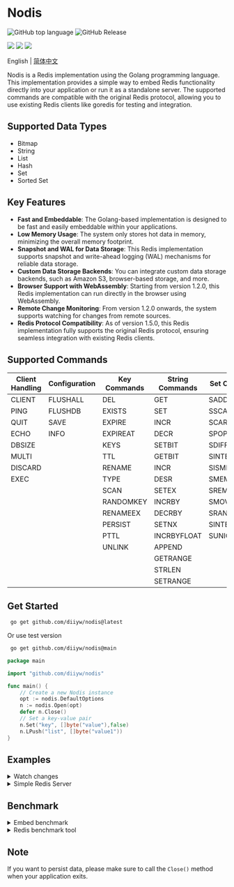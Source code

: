 # Nodis

![GitHub top language](https://img.shields.io/github/languages/top/diiyw/nodis) ![GitHub Release](https://img.shields.io/github/v/release/diiyw/nodis)

<div class="column" align="left">
  <a href="https://godoc.org/github.com/diiyw/nodis"><img src="https://godoc.org/github.com/diiyw/nodis?status.svg" /></a>
  <a href="https://goreportcard.com/report/github.com/diiyw/nodis"><img src="https://goreportcard.com/badge/github.com/diiyw/nodis" /></a>
  <a href="https://codecov.io/gh/diiyw/nodis"><img src="https://codecov.io/gh/diiyw/nodis/branch/main/graph/badge.svg?token=CupujOXpbe"/></a>
</div>

English | [简体中文](https://github.com/diiyw/nodis/blob/main/README_zh-cn.md)

Nodis is a Redis implementation using the Golang programming language. This implementation provides a simple way to embed Redis functionality directly into your application or run it as a standalone server. The supported commands are compatible with the original Redis protocol, allowing you to use existing Redis clients like goredis for testing and integration.

## Supported Data Types

- Bitmap
- String
- List
- Hash
- Set
- Sorted Set

## Key Features

- **Fast and Embeddable**: The Golang-based implementation is designed to be fast and easily embeddable within your applications.
- **Low Memory Usage**: The system only stores hot data in memory, minimizing the overall memory footprint.
- **Snapshot and WAL for Data Storage**: This Redis implementation supports snapshot and write-ahead logging (WAL) mechanisms for reliable data storage.
- **Custom Data Storage Backends**: You can integrate custom data storage backends, such as Amazon S3, browser-based storage, and more.
- **Browser Support with WebAssembly**: Starting from version 1.2.0, this Redis implementation can run directly in the browser using WebAssembly.
- **Remote Change Monitoring**: From version 1.2.0 onwards, the system supports watching for changes from remote sources.
- **Redis Protocol Compatibility**: As of version 1.5.0, this Redis implementation fully supports the original Redis protocol, ensuring seamless integration with existing Redis clients.

## Supported Commands

| **Client Handling** | **Configuration** | **Key Commands** | **String Commands** | **Set Commands** | **Hash Commands** | **List Commands** | **Sorted Set Commands** | **Geo Commands** |
| ------------------- | ----------------- | ---------------- | ------------------- | ---------------- | ----------------- | ----------------- | ----------------------- | ---------------- |
| CLIENT              | FLUSHALL          | DEL              | GET                 | SADD             | HSET              | LPUSH             | ZADD                    | GEOADD		   |
| PING                | FLUSHDB           | EXISTS           | SET                 | SSCAN            | HGET              | RPUSH             | ZCARD                   | GEOPOS		   |
| QUIT                | SAVE              | EXPIRE           | INCR                | SCARD            | HDEL              | LPOP              | ZRANK                   | GEOHASH		   |
| ECHO                | INFO              | EXPIREAT         | DECR                | SPOP             | HLEN              | RPOP              | ZREVRANK                | GEODISH		   |
| DBSIZE              |                   | KEYS             | SETBIT              | SDIFF            | HKEYS             | LLEN              | ZSCORE                  | GEORADIUS		   |
| MULTI               |                   | TTL              | GETBIT              | SINTER           | HEXISTS           | LINDEX            | ZINCRBY                 | GEORADIUSBYMEMBER|
| DISCARD             |                   | RENAME           | INCR                | SISMEMBER        | HGETALL           | LINSERT           | ZRANGE                  |				   |
| EXEC                |                   | TYPE             | DESR                | SMEMBERS         | HINCRBY           | LPUSHX            | ZREVRANGE               |				   |
|                     |                   | SCAN             | SETEX               | SREM             | HICRBYFLOAT       | RPUSHX            | ZRANGEBYSCORE           |				   |
|                     |                   | RANDOMKEY        | INCRBY              | SMOVE            | HSETNX            | LREM              | ZREVRANGEBYSCORE        |				   |
|                     |                   | RENAMEEX         | DECRBY              | SRANDMEMBER      | HMGET             | LSET              | ZREM                    |				   |
|                     |                   | PERSIST          | SETNX               | SINTERSTORE      | HMSET             | LRANGE            | ZREMRANGEBYRANK         |				   |
|                     |                   | PTTL             | INCRBYFLOAT         | SUNIONSTORE      | HCLEAR            | LPOPRPUSH         | ZREMRANGEBYSCORE        |				   |
|                     |                   | UNLINK           | APPEND              |                  | HSCAN             | RPOPLPUSH         | ZCLEAR                  |				   |
|                     |                   |                  | GETRANGE            |                  | HVALS             | BLPOP             | ZEXISTS                 |				   |
|                     |                   |                  | STRLEN              |                  | HSTRLEN           | BRPOP             | ZUNIONSTORE             |				   |
|                     |                   |                  | SETRANGE            |                  |                   |                   | ZINTERSTORE             |				   |

## Get Started

```bash
 go get github.com/diiyw/nodis@latest
```

Or use test version

```bash
 go get github.com/diiyw/nodis@main
```

```go
package main

import "github.com/diiyw/nodis"

func main() {
	// Create a new Nodis instance
	opt := nodis.DefaultOptions
	n := nodis.Open(opt)
	defer n.Close()
	// Set a key-value pair
	n.Set("key", []byte("value"),false)
	n.LPush("list", []byte("value1"))
}
```

## Examples

<details>
	<summary> Watch changes</summary>

Server:

```go
package main

import (
	"fmt"
	"github.com/diiyw/nodis"
	"github.com/diiyw/nodis/pb"
	"github.com/diiyw/nodis/sync"
	"time"
)

func main() {
	var opt = nodis.DefaultOptions
	n := nodis.Open(opt)
	opt.Synchronizer = sync.NewWebsocket()
	n.Watch([]string{"*"}, func(op *pb.Operation) {
		fmt.Println("Server:", op.Key, string(op.Value))
	})
	go func() {
		for {
			time.Sleep(time.Second)
			n.Set("test", []byte(time.Now().Format("2006-01-02 15:04:05")))
		}
	}()
	err := n.Publish("127.0.0.1:6380", []string{"*"})
	if err != nil {
		panic(err)
	}
}
```

- Browser client built with WebAssembly

```bash
GOOS=js GOARCH=wasm go build -o test.wasm
```

```go
package main

import (
	"fmt"
	"github.com/diiyw/nodis"
	"github.com/diiyw/nodis/fs"
	"github.com/diiyw/nodis/pb"
	"github.com/diiyw/nodis/sync"
)

func main() {
	var opt = nodis.DefaultOptions
	opt.Filesystem = &fs.Memory{}
	opt.Synchronizer = sync.NewWebsocket()
	n := nodis.Open(opt)
	n.WatchKey([]string{"*"}, func(op *pb.Operation) {
		fmt.Println("Subscribe: ", op.Key)
	})
	err := n.Subscribe("ws://127.0.0.1:6380")
	if err != nil {
		panic(err)
	}
	select {}
}
```

</details>
<details>
	<summary> Simple Redis Server</summary>

```go
package main

import (
	"fmt"
	"net/http"

	"github.com/diiyw/nodis"
)

func main() {
	opt := nodis.DefaultOptions
	n := nodis.Open(opt)
	if err := n.Serve(":6380"); err != nil {
		fmt.Printf("Serve() = %v", err)
	}
}
```

You can use redis-cli to connect to the server.

```bash
redis-cli -p 6380
> set key value
```

</details>

## Benchmark

<details>
	<summary>Embed benchmark</summary>

Windows 11: 12C/32G

```bash
goos: windows
goarch: amd64
pkg: github.com/diiyw/nodis/bench
BenchmarkSet-12         	 1469863	        715.9 ns/op	     543 B/op	       7 allocs/op
BenchmarkGet-12         	12480278	        96.47 ns/op	       7 B/op	       0 allocs/op
BenchmarkLPush-12       	 1484466	        786.2 ns/op	     615 B/op	       9 allocs/op
BenchmarkLPop-12        	77275986	        15.10 ns/op	       0 B/op	       0 allocs/op
BenchmarkSAdd-12        	 1542252	        831.9 ns/op	     663 B/op	      10 allocs/op
BenchmarkSMembers-12    	12739020	        95.18 ns/op	       8 B/op	       1 allocs/op
BenchmarkZAdd-12        	 1000000	        1177 ns/op	     550 B/op	      10 allocs/op
BenchmarkZRank-12       	11430135	        104.1 ns/op	       7 B/op	       0 allocs/op
BenchmarkHSet-12        	 1341817	        863.5 ns/op	     743 B/op	      11 allocs/op
BenchmarkHGet-12        	 9801158	        105.9 ns/op	       7 B/op	       0 allocs/op
```

Linux VM: 4C/8GB

```bash
goos: linux
goarch: amd64
pkg: github.com/diiyw/nodis/bench
BenchmarkSet-4        	  806912	      1658 ns/op	     543 B/op	       7 allocs/op
BenchmarkGet-4        	 5941904	       190.6 ns/op	       7 B/op	       0 allocs/op
BenchmarkLPush-4      	  852932	      1757 ns/op	     615 B/op	       9 allocs/op
BenchmarkLPop-4       	40668902	        27.22 ns/op	       0 B/op	       0 allocs/op
BenchmarkSAdd-4       	  706376	      1913 ns/op	     662 B/op	      10 allocs/op
BenchmarkSMembers-4   	 4819993	       208.1 ns/op	       8 B/op	       1 allocs/op
BenchmarkZAdd-4       	  729039	      2013 ns/op	     550 B/op	      10 allocs/op
BenchmarkZRank-4      	 4959448	       246.4 ns/op	       7 B/op	       0 allocs/op
BenchmarkHSet-4       	  735676	      1971 ns/op	     742 B/op	      11 allocs/op
BenchmarkHGet-4       	 4442625	       243.4 ns/op	       7 B/op	       0 allocs/op
```

</details>
<details>
	<summary>Redis benchmark tool</summary>

```bash
redis-benchmark -p 6380 -t set,get,lpush,lpop,sadd,smembers,zadd,zrank,hset,hget -n 100000 -q
```

```
SET: 89126.56 requests per second
GET: 90415.91 requests per second
LPUSH: 91491.30 requests per second
LPOP: 92165.90 requests per second
SADD: 91911.76 requests per second
HSET: 93023.25 requests per second
```

</details>

## Note

If you want to persist data, please make sure to call the `Close()` method when your application exits.
